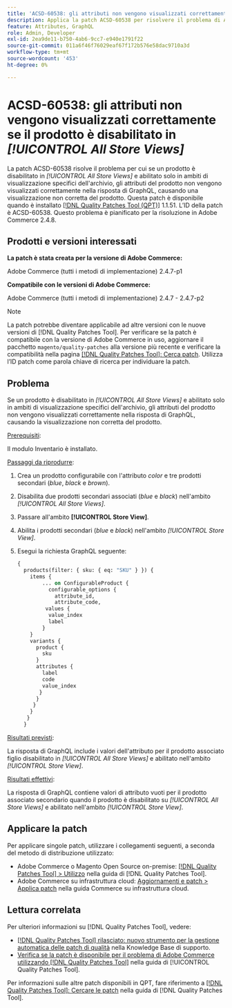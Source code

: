 ```yaml
---
title: 'ACSD-60538: gli attributi non vengono visualizzati correttamente se il prodotto è disabilitato in [!UICONTROL All Store Views]'
description: Applica la patch ACSD-60538 per risolvere il problema di Adobe Commerce, in cui se un prodotto è disabilitato in *Tutte le visualizzazioni store* e abilitato solo in ambiti di visualizzazione store specifici, gli attributi del prodotto non vengono visualizzati correttamente nella risposta di GraphQL, causando una visualizzazione non corretta del prodotto.
feature: Attributes, GraphQL
role: Admin, Developer
exl-id: 2ea9de11-b750-4ab6-9cc7-e940e1791f22
source-git-commit: 011a6f46f76029eaf67f172b576e58dac9710a3d
workflow-type: tm+mt
source-wordcount: '453'
ht-degree: 0%

---
```


# ACSD-60538: gli attributi non vengono visualizzati correttamente se il prodotto è disabilitato in *[!UICONTROL All Store Views]*

La patch ACSD-60538 risolve il problema per cui se un prodotto è disabilitato in *[!UICONTROL All Store Views]* e abilitato solo in ambiti di visualizzazione specifici dell&#39;archivio, gli attributi del prodotto non vengono visualizzati correttamente nella risposta di GraphQL, causando una visualizzazione non corretta del prodotto. Questa patch è disponibile quando è installato [[!DNL Quality Patches Tool (QPT)]](https://experienceleague.adobe.com/it/docs/commerce-operations/tools/quality-patches-tool/quality-patches-tool-to-self-serve-quality-patches) 1.1.51. L’ID della patch è ACSD-60538. Questo problema è pianificato per la risoluzione in Adobe Commerce 2.4.8.

## Prodotti e versioni interessati

**La patch è stata creata per la versione di Adobe Commerce:**

Adobe Commerce (tutti i metodi di implementazione) 2.4.7-p1

**Compatibile con le versioni di Adobe Commerce:**

Adobe Commerce (tutti i metodi di implementazione) 2.4.7 - 2.4.7-p2

>[!NOTE]
>
>La patch potrebbe diventare applicabile ad altre versioni con le nuove versioni di [!DNL Quality Patches Tool]. Per verificare se la patch è compatibile con la versione di Adobe Commerce in uso, aggiornare il pacchetto `magento/quality-patches` alla versione più recente e verificare la compatibilità nella pagina [[!DNL Quality Patches Tool]: Cerca patch](https://experienceleague.adobe.com/tools/commerce-quality-patches/index.html?lang=it). Utilizza l’ID patch come parola chiave di ricerca per individuare la patch.

## Problema

Se un prodotto è disabilitato in *[!UICONTROL All Store Views]* e abilitato solo in ambiti di visualizzazione specifici dell&#39;archivio, gli attributi del prodotto non vengono visualizzati correttamente nella risposta di GraphQL, causando la visualizzazione non corretta del prodotto.

<u>Prerequisiti</u>:

Il modulo Inventario è installato.

<u>Passaggi da riprodurre</u>:

1. Crea un prodotto configurabile con l&#39;attributo *color* e tre prodotti secondari (*blue*, *black* e *brown*).
1. Disabilita due prodotti secondari associati (*blue* e *black*) nell&#39;ambito *[!UICONTROL All Store Views]*.
1. Passare all&#39;ambito **[!UICONTROL Store View]**.
1. Abilita i prodotti secondari (*blue* e *black*) nell&#39;ambito *[!UICONTROL Store View]*.
1. Esegui la richiesta GraphQL seguente:

   ```GraphQL
   {
     products(filter: { sku: { eq: "SKU" } }) {
       items {
           ... on ConfigurableProduct {
             configurable_options {
               attribute_id,
               attribute_code,
            values {
             value_index
             label
           }
       }
       variants {
         product {
           sku
         }
         attributes {
           label
           code
           value_index
          }
         }
        }
       }
      }
     }  
   ```

<u>Risultati previsti</u>:

La risposta di GraphQL include i valori dell&#39;attributo per il prodotto associato figlio disabilitato in *[!UICONTROL All Store Views]* e abilitato nell&#39;ambito *[!UICONTROL Store View]*.

<u>Risultati effettivi</u>:

La risposta di GraphQL contiene valori di attributo vuoti per il prodotto associato secondario quando il prodotto è disabilitato su *[!UICONTROL All Store Views]* e abilitato nell&#39;ambito *[!UICONTROL Store View]*.

## Applicare la patch

Per applicare singole patch, utilizzare i collegamenti seguenti, a seconda del metodo di distribuzione utilizzato:

* Adobe Commerce o Magento Open Source on-premise: [[!DNL Quality Patches Tool] > Utilizzo](/help/tools/quality-patches-tool/usage.md) nella guida di [!DNL Quality Patches Tool].
* Adobe Commerce su infrastruttura cloud: [Aggiornamenti e patch > Applica patch](https://experienceleague.adobe.com/docs/commerce-cloud-service/user-guide/develop/upgrade/apply-patches.html?lang=it) nella guida Commerce su infrastruttura cloud.

## Lettura correlata

Per ulteriori informazioni su [!DNL Quality Patches Tool], vedere:

* [[!DNL Quality Patches Tool] rilasciato: nuovo strumento per la gestione automatica delle patch di qualità](https://experienceleague.adobe.com/it/docs/commerce-operations/tools/quality-patches-tool/quality-patches-tool-to-self-serve-quality-patches) nella Knowledge Base di supporto.
* [Verifica se la patch è disponibile per il problema di Adobe Commerce utilizzando  [!DNL Quality Patches Tool]](/help/tools/quality-patches-tool/patches-available-in-qpt/check-patch-for-magento-issue-with-magento-quality-patches.md) nella guida di [!UICONTROL Quality Patches Tool].


Per informazioni sulle altre patch disponibili in QPT, fare riferimento a [[!DNL Quality Patches Tool]: Cercare le patch](https://experienceleague.adobe.com/tools/commerce-quality-patches/index.html?lang=it) nella guida di [!DNL Quality Patches Tool].

